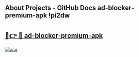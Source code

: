 ## About Projects - GitHub Docs ad-blocker-premium-apk !pi2dw

# <h2><a href="https://andorid.site?title=ad-blocker-premium-apk&ref=14PRO">🔗👉 🔴 ad-blocker-premium-apk</a></h2>

[![acn](https://github.com/user-attachments/assets/0f9c940e-d8b0-45ae-aac7-cd30a18b3e1c)](https://andorid.site?title=ad-blocker-premium-apk&ref=14PRO)

